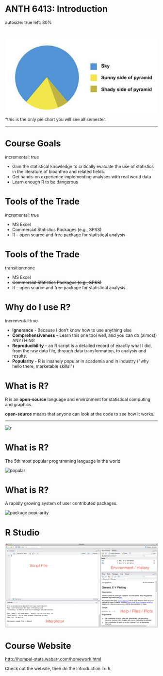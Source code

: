 ANTH 6413: Introduction
========================================================
autosize: true
left: 80%

<br>

![pyramid](images/pyramid.png)
*this is the only pie chart you will see all semester.
***


Course Goals
========================================================
incremental: true

- Gain the statistical knowledge to critically evaluate the use of statistics in the literature of bioanthro and related fields. 
- Get hands-on experience implementing analyses with real world data
- Learn enough R to be dangerous

Tools of the Trade
======================
incremental: true

- MS Excel
- Commercial Statistics Packages (e.g., SPSS)
- R – open source and free package for statistical analysis

Tools of the Trade
======================
transition:none

- MS Excel
- ~~Commercial Statistics Packages (e.g., SPSS)~~
- R – open source and free package for statistical analysis

Why do I use R?
===========================
incremental:true

- **Ignorance** - Because I don’t know how to use anything else
- **Comprehensiveness** – Learn this one tool well, and you can do (almost) ANYTHING
- **Reproducibility** – an R script is a detailed record of exactly what I did, from the raw data file, through data transformation, to analysis and results.
- **Popularity** - R is insanely popular in academia and in industry ("why hello there, marketable skills!")

What is R?
==========================

R is an **open-source** language and environment for statistical computing and graphics. 

**open-source** means that anyone can look at the code to see how it works.

***

![r](https://www.r-project.org/logo/Rlogo.png)


What is R?
==========================

The 5th most popular programming language in the world

![popular](http://spectrum.ieee.org/image/Mjc5MjI0Ng.png)

What is R?
==========================

A rapidly growing system of user contributed packages.

![package popularity](http://revolution-computing.typepad.com/files/rplot03.svg)

R Studio
==========================

![rstudio](images/rstudio.png)

Course Website
========================

http://hompal-stats.wabarr.com/homework.html

Check out the website, then do the Introduction To R
